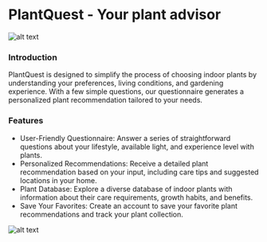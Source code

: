 # PlantQuest - Your plant advisor
![alt text](https://www.bhg.com/thmb/w1nvm3p2qmu4Ljb9AOfmVl-UvCI=/3000x0/filters:no_upscale():strip_icc()/how-to-water-houseplants-5651236-primary-3aa1e5b5021640ee96184b6755caa964.jpg)


### Introduction
PlantQuest is designed to simplify the process of choosing indoor plants by understanding your preferences, living conditions, and gardening experience. With a few simple questions, our questionnaire generates a personalized plant recommendation tailored to your needs.



### Features
 * User-Friendly Questionnaire: Answer a series of straightforward questions about your lifestyle, available light, and experience level with plants.
 * Personalized Recommendations: Receive a detailed plant recommendation based on your input, including care tips and suggested locations in your home.
 * Plant Database: Explore a diverse database of indoor plants with information about their care requirements, growth habits, and benefits.
 * Save Your Favorites: Create an account to save your favorite plant recommendations and track your plant collection.

![alt text](https://homebusinessmag.com/wp-content/uploads/2018/11/Depositphotos_195253926_m-2015-e1543472968786.jpg)
